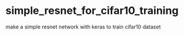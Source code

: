 # simple_resnet_for_cifar10_training
make a simple resnet network with keras to train cifar10 dataset

